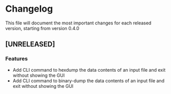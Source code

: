 # Changelog

This file will document the most important changes for each released version, starting from version 0.4.0

## [UNRELEASED]

### Features
- Add CLI command to hexdump the data contents of an input file and exit without showing the GUI
- Add CLI command to binary-dump the data contents of an input file and exit without showing the GUI
